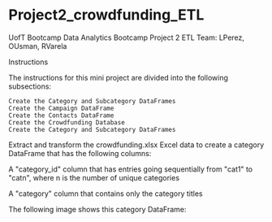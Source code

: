 # Project2_crowdfunding_ETL
UofT Bootcamp Data Analytics Bootcamp Project 2 ETL Team: LPerez, OUsman, RVarela

Instructions

The instructions for this mini project are divided into the following subsections:

    Create the Category and Subcategory DataFrames
    Create the Campaign DataFrame
    Create the Contacts DataFrame
    Create the Crowdfunding Database
    Create the Category and Subcategory DataFrames
    
Extract and transform the crowdfunding.xlsx Excel data to create a category DataFrame that has the following columns:

A "category_id" column that has entries going sequentially from "cat1" to "catn", where n is the number of unique categories

A "category" column that contains only the category titles

The following image shows this category DataFrame:
